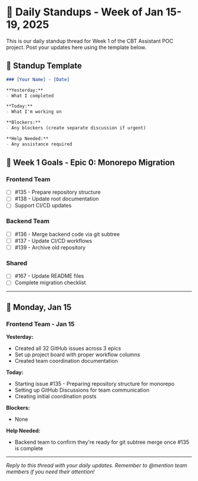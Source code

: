 # 📅 Daily Standups - Week of Jan 15-19, 2025

This is our daily standup thread for Week 1 of the CBT Assistant POC project. Post your updates here using the template below.

## 📝 Standup Template

```markdown
### [Your Name] - [Date]

**Yesterday:**
- What I completed

**Today:**
- What I'm working on

**Blockers:**
- Any blockers (create separate discussion if urgent)

**Help Needed:**
- Any assistance required
```

## 🎯 Week 1 Goals - Epic 0: Monorepo Migration

### Frontend Team
- [ ] #135 - Prepare repository structure
- [ ] #138 - Update root documentation
- [ ] Support CI/CD updates

### Backend Team  
- [ ] #136 - Merge backend code via git subtree
- [ ] #137 - Update CI/CD workflows
- [ ] #139 - Archive old repository

### Shared
- [ ] #167 - Update README files
- [ ] Complete migration checklist

---

## 📅 Monday, Jan 15

### Frontend Team - Jan 15

**Yesterday:**
- Created all 32 GitHub issues across 3 epics
- Set up project board with proper workflow columns
- Created team coordination documentation

**Today:**
- Starting issue #135 - Preparing repository structure for monorepo
- Setting up GitHub Discussions for team communication
- Creating initial coordination posts

**Blockers:**
- None

**Help Needed:**
- Backend team to confirm they're ready for git subtree merge once #135 is complete

---

*Reply to this thread with your daily updates. Remember to @mention team members if you need their attention!*